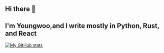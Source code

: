 ## Hi there 👋

## I'm Youngwoo,and I write mostly in Python, Rust, and React

[![My GitHub stats](https://github-readme-stats.vercel.app/api?username=kakaname&theme=synthwave)](https://github.com/anuraghazra/github-readme-stats)
